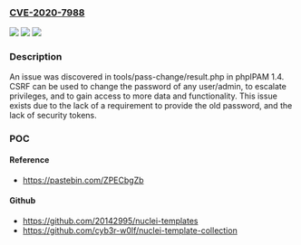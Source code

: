 ### [CVE-2020-7988](https://cve.mitre.org/cgi-bin/cvename.cgi?name=CVE-2020-7988)
![](https://img.shields.io/static/v1?label=Product&message=n%2Fa&color=blue)
![](https://img.shields.io/static/v1?label=Version&message=n%2Fa&color=blue)
![](https://img.shields.io/static/v1?label=Vulnerability&message=n%2Fa&color=brighgreen)

### Description

An issue was discovered in tools/pass-change/result.php in phpIPAM 1.4. CSRF can be used to change the password of any user/admin, to escalate privileges, and to gain access to more data and functionality. This issue exists due to the lack of a requirement to provide the old password, and the lack of security tokens.

### POC

#### Reference
- https://pastebin.com/ZPECbgZb

#### Github
- https://github.com/20142995/nuclei-templates
- https://github.com/cyb3r-w0lf/nuclei-template-collection

